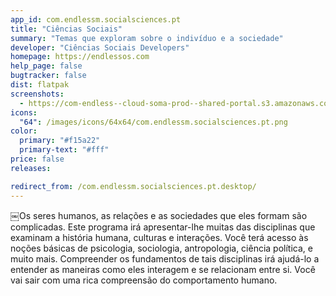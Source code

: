 ```yaml
---
app_id: com.endlessm.socialsciences.pt
title: "Ciências Sociais"
summary: "Temas que exploram sobre o indivíduo e a sociedade"
developer: "Ciências Sociais Developers"
homepage: https://endlessos.com
help_page: false
bugtracker: false
dist: flatpak
screenshots:
  - https://com-endless--cloud-soma-prod--shared-portal.s3.amazonaws.com/apps.301.screenshots.c088d293-71c6-4d9c-800f-3e8c1c7aba08_201810232130124141.png
icons:
  "64": /images/icons/64x64/com.endlessm.socialsciences.pt.png
color:
  primary: "#f15a22"
  primary-text: "#fff"
price: false
releases:

redirect_from: /com.endlessm.socialsciences.pt.desktop/
---
```


<p>￼Os seres humanos, as relações e as sociedades que eles formam são complicadas. Este programa irá apresentar-lhe muitas das disciplinas que examinam a história humana, culturas e interações. Você terá acesso às noções básicas de psicologia, sociologia, antropologia, ciência política, e muito mais. Compreender os fundamentos de tais disciplinas irá ajudá-lo a entender as maneiras como eles interagem e se relacionam entre si. Você vai sair com uma rica compreensão do comportamento humano.</p>